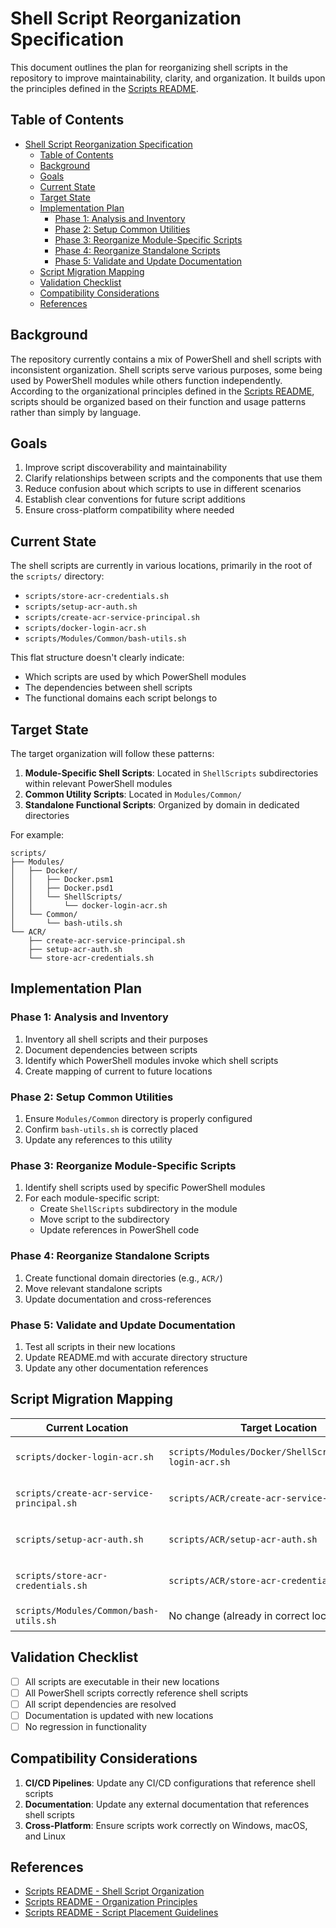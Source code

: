 # Shell Script Reorganization Specification

This document outlines the plan for reorganizing shell scripts in the repository to improve maintainability, clarity, and organization. It builds upon the principles defined in the [Scripts README](../scripts/README.md#shell-script-organization).

## Table of Contents

- [Shell Script Reorganization Specification](#shell-script-reorganization-specification)
  - [Table of Contents](#table-of-contents)
  - [Background](#background)
  - [Goals](#goals)
  - [Current State](#current-state)
  - [Target State](#target-state)
  - [Implementation Plan](#implementation-plan)
    - [Phase 1: Analysis and Inventory](#phase-1-analysis-and-inventory)
    - [Phase 2: Setup Common Utilities](#phase-2-setup-common-utilities)
    - [Phase 3: Reorganize Module-Specific Scripts](#phase-3-reorganize-module-specific-scripts)
    - [Phase 4: Reorganize Standalone Scripts](#phase-4-reorganize-standalone-scripts)
    - [Phase 5: Validate and Update Documentation](#phase-5-validate-and-update-documentation)
  - [Script Migration Mapping](#script-migration-mapping)
  - [Validation Checklist](#validation-checklist)
  - [Compatibility Considerations](#compatibility-considerations)
  - [References](#references)

## Background

The repository currently contains a mix of PowerShell and shell scripts with inconsistent organization. Shell scripts serve various purposes, some being used by PowerShell modules while others function independently. According to the organizational principles defined in the [Scripts README](../scripts/README.md#organization-principles), scripts should be organized based on their function and usage patterns rather than simply by language.

## Goals

1. Improve script discoverability and maintainability
2. Clarify relationships between scripts and the components that use them
3. Reduce confusion about which scripts to use in different scenarios
4. Establish clear conventions for future script additions
5. Ensure cross-platform compatibility where needed

## Current State

The shell scripts are currently in various locations, primarily in the root of the `scripts/` directory:

- `scripts/store-acr-credentials.sh`
- `scripts/setup-acr-auth.sh`
- `scripts/create-acr-service-principal.sh`
- `scripts/docker-login-acr.sh`
- `scripts/Modules/Common/bash-utils.sh`

This flat structure doesn't clearly indicate:

- Which scripts are used by which PowerShell modules
- The dependencies between shell scripts
- The functional domains each script belongs to

## Target State

The target organization will follow these patterns:

1. **Module-Specific Shell Scripts**: Located in `ShellScripts` subdirectories within relevant PowerShell modules
2. **Common Utility Scripts**: Located in `Modules/Common/`
3. **Standalone Functional Scripts**: Organized by domain in dedicated directories

For example:

```plaintext
scripts/
├── Modules/
│   ├── Docker/
│   │   ├── Docker.psm1
│   │   ├── Docker.psd1
│   │   └── ShellScripts/
│   │       └── docker-login-acr.sh
│   └── Common/
│       └── bash-utils.sh
└── ACR/
    ├── create-acr-service-principal.sh
    ├── setup-acr-auth.sh
    └── store-acr-credentials.sh
```

## Implementation Plan

### Phase 1: Analysis and Inventory

1. Inventory all shell scripts and their purposes
2. Document dependencies between scripts
3. Identify which PowerShell modules invoke which shell scripts
4. Create mapping of current to future locations

### Phase 2: Setup Common Utilities

1. Ensure `Modules/Common` directory is properly configured
2. Confirm `bash-utils.sh` is correctly placed
3. Update any references to this utility

### Phase 3: Reorganize Module-Specific Scripts

1. Identify shell scripts used by specific PowerShell modules
2. For each module-specific script:
   - Create `ShellScripts` subdirectory in the module
   - Move script to the subdirectory
   - Update references in PowerShell code

### Phase 4: Reorganize Standalone Scripts

1. Create functional domain directories (e.g., `ACR/`)
2. Move relevant standalone scripts
3. Update documentation and cross-references

### Phase 5: Validate and Update Documentation

1. Test all scripts in their new locations
2. Update README.md with accurate directory structure
3. Update any other documentation references

## Script Migration Mapping

| Current Location                          | Target Location                                           | Rationale             |
| ----------------------------------------- | --------------------------------------------------------- | --------------------- |
| `scripts/docker-login-acr.sh`             | `scripts/Modules/Docker/ShellScripts/docker-login-acr.sh` | Used by Docker module |
| `scripts/create-acr-service-principal.sh` | `scripts/ACR/create-acr-service-principal.sh`             | ACR-specific function |
| `scripts/setup-acr-auth.sh`               | `scripts/ACR/setup-acr-auth.sh`                           | ACR-specific function |
| `scripts/store-acr-credentials.sh`        | `scripts/ACR/store-acr-credentials.sh`                    | ACR-specific function |
| `scripts/Modules/Common/bash-utils.sh`    | No change (already in correct location)                   | Common utility        |

## Validation Checklist

- [ ] All scripts are executable in their new locations
- [ ] All PowerShell scripts correctly reference shell scripts
- [ ] All script dependencies are resolved
- [ ] Documentation is updated with new locations
- [ ] No regression in functionality

## Compatibility Considerations

1. **CI/CD Pipelines**: Update any CI/CD configurations that reference shell scripts
2. **Documentation**: Update any external documentation that references shell scripts
3. **Cross-Platform**: Ensure scripts work correctly on Windows, macOS, and Linux

## References

- [Scripts README - Shell Script Organization](../scripts/README.md#shell-script-organization)
- [Scripts README - Organization Principles](../scripts/README.md#organization-principles)
- [Scripts README - Script Placement Guidelines](../scripts/README.md#script-placement-guidelines)
